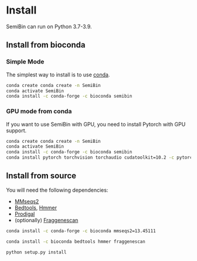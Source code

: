 # Install

SemiBin can run on Python 3.7-3.9.

## Install from bioconda

### Simple Mode

The simplest way to install is to use [conda](https://conda.io/).

```bash
conda create conda create -n SemiBin
conda activate SemiBin
conda install -c conda-forge -c bioconda semibin
```

### GPU mode from conda

If you want to use SemiBin with GPU, you need to install Pytorch with GPU support.

```bash
conda create conda create -n SemiBin
conda activate SemiBin
conda install -c conda-forge -c bioconda semibin
conda install pytorch torchvision torchaudio cudatoolkit=10.2 -c pytorch-lts
```

## Install from source

You will need the following dependencies:
- [MMseqs2](https://github.com/soedinglab/MMseqs2)
- [Bedtools](http://bedtools.readthedocs.org/]), [Hmmer](http://hmmer.org/)
- [Prodigal](https://github.com/hyattpd/Prodigal)
- (optionally) [Fraggenescan](https://sourceforge.net/projects/fraggenescan/)


```bash
conda install -c conda-forge -c bioconda mmseqs2=13.45111
```
```bash
conda install -c bioconda bedtools hmmer fraggenescan
```

```bash
python setup.py install
```

